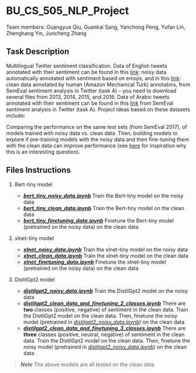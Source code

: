 # BU_CS_505_NLP_Project

Team members: Guangyue Qiu, Guankai Sang, Yanchong Peng, Yufan Lin, Zhenghang Yin, Juncheng Zhang

## Task Description

Multilingual Twitter sentiment classification. Data of English tweets annotated with their sentiment can be found in this [link](http://help.sentiment140.com/for-students/): noisy data automatically annotated with sentiment based on emojis, and in this [link](https://www.dropbox.com/s/byzr8yoda6bua1b/2017_English_final.zip?file_subpath=%2F2017_English_final%2FGOLD%2FSubtask_A): clean data annotated by human (Amazon Mechanical Turk) annotators, from SemEval sentiment analysis in Twitter (task A) – you need to download several files from 2013, 2014, 2015, and 2016. Data of Arabic tweets annotated with their sentiment can be found in this [link](https://www.dropbox.com/s/i9tkaajuq1qbgjq/2017_Arabic_train_final.zip?file_subpath=%2F2017_Arabic_train_final%2FGOLD) from SemEval sentiment analysis in Twitter (task A). Project ideas based on these datasets include: 

Comparing the performance on the same test sets (from SemEval 2017), of models trained with noisy data vs. clean data. Then, building models to explore if pre-training models with the noisy data and then fine-tuning them with the clean data can improve performance (see [here](https://arxiv.org/abs/1901.11373) for inspiration why this is an interesting question).

## Files Instructions

1. Bert-tiny model
    - [***bert_tiny_noisy_data.ipynb***](bert_tiny_noisy_data.ipynb) Train the Bert-tiny model on the noisy data
    - [***bert_tiny_clean_data.ipynb***](bert_tiny_clean_data.ipynb) Train the Bert-tiny model on the clean data
    - [***bert_tiny_finetuning_data.ipynb***](bert_tiny_finetuning_data.ipynb) Finetune the Bert-tiny model (pretrained on the noisy data) on the clean data

2. xlnet-tiny model
    - [***xlnet_noisy_data.ipynb***](xlnet_noisy_data.ipynb) Train the xlnet-tiny model on the noisy data
    - [***xlnet_clean_data.ipynb***](xlnet_clean_data.ipynb) Train the xlnet-tiny model on the clean data
    - [***xlnet_finetuning_data.ipynb***](xlnet_finetuning_data.ipynb) Finetune the xlnet-tiny model (pretrained on the noisy data) on the clean data

3. DistilGpt2 model
    - [***distilgpt2_noisy_data.ipynb***](distilgpt2_noisy_data.ipynb) Train the DistilGpt2 model on the noisy data
    - [***distilgpt2_clean_data_and_finetuning_2_classes.ipynb***](distilgpt2_clean_data_and_finetuning_2_classes.ipynb) There are **two** classes (positive, negative) of sentiment in the clean data. Train the DistilGpt2 model on the clean data. Then, finetune the noisy model (pretrained in [*distilgpt2_noisy_data.ipynb*](distilgpt2_noisy_data.ipynb)) on the clean data
    - [***distilgpt2_clean_data_and_finetuning_3_classes.ipynb***](distilgpt2_clean_data_and_finetuning_3_classes.ipynb) There are **three** classes (positive, neutral, negative) of sentiment in the clean data. Train the DistilGpt2 model on the clean data. Then, finetune the noisy model (pretrained in [*distilgpt2_noisy_data.ipynb*](distilgpt2_noisy_data.ipynb)) on the clean data

> ***Note*** The above models are all tested on the clean data